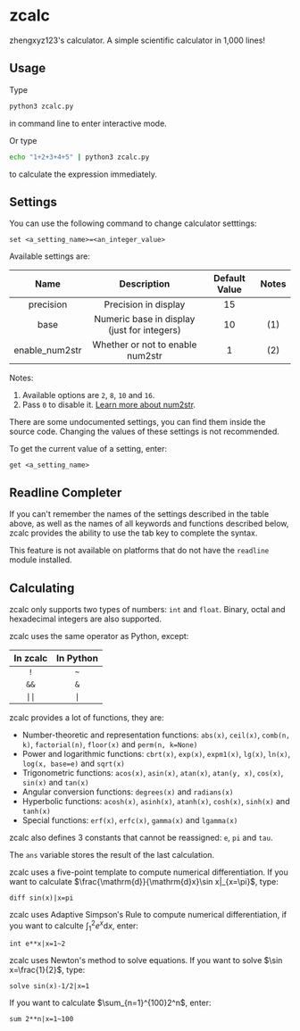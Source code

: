 # zcalc
zhengxyz123's calculator. A simple scientific calculator in 1,000 lines!

## Usage
Type
```bash
python3 zcalc.py
```
in command line to enter interactive mode.

Or type
```bash
echo "1+2+3+4+5" | python3 zcalc.py
```
to calculate the expression immediately.

## Settings
You can use the following command to change calculator setttings:
```
set <a_setting_name>=<an_integer_value>
```

Available settings are:

| Name           | Description                                 | Default Value | Notes |
| :------------: | :-----------------------------------------: | :-----------: | :---: |
| precision      | Precision in display                        | 15            |       |
| base           | Numeric base in display (just for integers) | 10            | (1)   |
| enable_num2str | Whether or not to enable num2str            | 1             | (2)   |

Notes:

1. Available options are `2`, `8`, `10` and `16`.
2. Pass `0` to disable it. [Learn more about num2str](https://zhengxyz123.github.io/num2str).

There are some undocumented settings, you can find them inside the source code. Changing the values of these settings is not recommended.

To get the current value of a setting, enter:
```
get <a_setting_name>
```

## Readline Completer
If you can't remember the names of the settings described in the table above, as well as the names of all keywords and functions described below, zcalc provides the ability to use the tab key to complete the syntax.

This feature is not available on platforms that do not have the `readline` module installed.

## Calculating
zcalc only supports two types of numbers: `int` and `float`. Binary, octal and hexadecimal integers are also supported.

zcalc uses the same operator as Python, except:

| In zcalc | In Python |
| :------: | :-------: |
| `!`      | `~`       |
| `&&`     | `&`       |
| `\|\|`   | `\|`      |

zcalc provides a lot of functions, they are:

- Number-theoretic and representation functions: `abs(x)`, `ceil(x)`, `comb(n, k)`, `factorial(n)`, `floor(x)` and `perm(n, k=None)`
- Power and logarithmic functions: `cbrt(x)`, `exp(x)`, `expm1(x)`, `lg(x)`, `ln(x)`, `log(x, base=e)` and `sqrt(x)`
- Trigonometric functions: `acos(x)`, `asin(x)`, `atan(x)`, `atan(y, x)`, `cos(x)`, `sin(x)` and `tan(x)`
- Angular conversion functions: `degrees(x)` and `radians(x)`
- Hyperbolic functions: `acosh(x)`, `asinh(x)`, `atanh(x)`, `cosh(x)`, `sinh(x)` and `tanh(x)`
- Special functions: `erf(x)`, `erfc(x)`, `gamma(x)` and `lgamma(x)`

zcalc also defines 3 constants that cannot be reassigned: `e`, `pi` and `tau`.

The `ans` variable stores the result of the last calculation.

zcalc uses a five-point template to compute numerical differentiation. If you want to calculate $\frac{\mathrm{d}}{\mathrm{d}x}\sin x|_{x=\pi}$, type:
```
diff sin(x)|x=pi
```

zcalc uses Adaptive Simpson′s Rule to compute numerical differentiation, if you want to calculte $\int_1^2e^x\mathrm{d}x$, enter:
```
int e**x|x=1~2
```

zcalc uses Newton's method to solve equations. If you want to solve $\sin x=\frac{1}{2}$, type:
```
solve sin(x)-1/2|x=1
```

If you want to calculate $\sum_{n=1}^{100}2^n$, enter:
```
sum 2**n|x=1~100
```
